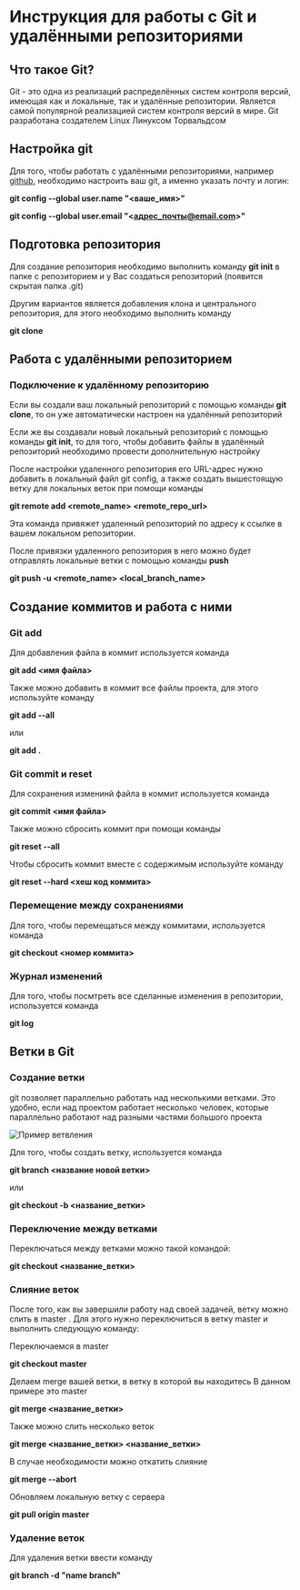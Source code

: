 # Инструкция для работы с Git и удалёнными репозиториями

## Что такое Git?

Git - это одна из реализаций распределённых систем контроля версий, имеющая как и локальные, так и удалённые репозитории. Является самой популярной реализацией систем контроля версий в мире. Git разработана создателем Linux Линуксом Торвальдсом

## Настройка git

Для того, чтобы работать с удалёнными репозиториями, например [github](https://github.com), необходимо настроить ваш git, а именно указать почту и логин:

**git config --global user.name "<ваше_имя>"**

**git config --global user.email "<адрес_почты@email.com>"**

## Подготовка репозитория
Для создание репозитория необходимо выполнить команду **git init**  в папке с репозиторием и у Вас создаться репозиторий (появится скрытая папка .git)

Другим вариантов является добавления клона и центрального репозитория, для этого необходимо выполнить команду

**git clone <repo url>**


## Работа с удалёнными репозиторием

### Подключение к удалённому репозиторию

Если вы создали ваш локальный репозиторий с помощью команды **git clone**, то он уже автоматически настроен на удалённый репозиторий

Если же вы создавали новый локальный репозиторий с помощью команды **git init**, то для того, чтобы добавить файлы в удалённый репозиторий необходимо провести дополнительную настройку

После настройки удаленного репозитория его URL-адрес нужно добавить в локальный файл git config, а также создать вышестоящую ветку для локальных веток при помощи команды

**git remote add <remote_name> <remote_repo_url>**

Эта команда привяжет удаленный репозиторий по адресу  к ссылке в вашем локальном репозитории. 

После привязки удаленного репозитория в него можно будет отправлять локальные ветки с помощью команды **push**

**git push -u <remote_name> <local_branch_name>**


## Создание коммитов и работа с ними

### Git add

Для добавления файла в коммит используется команда

**git add <имя файла>**

Также можно добавить в коммит все файлы проекта, для этого используйте команду

**git add --all**

или

**git add .**

### Git commit и reset

Для сохранения изменинй файла в коммит используется команда

**git commit <имя файла>**

Также можно сбросить коммит при помощи команды

**git reset --all**

Чтобы сбросить коммит вместе с содержимым используйте команду

**git reset --hard <хеш код коммита>**

### Перемещение между сохранениями

Для того, чтобы перемещаться между коммитами, используется команда

**git checkout <номер коммита>**

### Журнал изменений

Для того, чтобы посмтреть все сделанные изменения в репозитории, используется команда

**git log**



## Ветки в Git

### Создание ветки

git позволяет параллельно работать над несколькими ветками. Это удобно, если над проектом работает несколько человек, которые параллельно работают над разными частями большого проекта

![Пример ветвления](./branch.png)

Для того, чтобы создать ветку, используется команда

**git branch <название новой ветки>**

или

**git checkout -b <название_ветки>**


### Переключение между ветками

Переключаться между ветками можно такой командой:

**git checkout <название_ветки>**

### Слияние веток

После того, как вы завершили работу над своей задачей, ветку можно слить в master . Для этого нужно переключиться в ветку master и выполнить следующую команду:

Переключаемся в master

**git checkout master**

Делаем merge вашей ветки, в ветку в которой вы находитесь
В данном примере это master

**git merge <название_ветки>**

Также можно слить несколько веток

**git merge <название_ветки> <название_ветки>**

В случае необходимости можно откатить слияние

**git merge --abort**

Обновляем локальную ветку с сервера

**git pull origin master**



### Удаление веток
Для удаления ветки ввести команду

**git branch -d "name branch"**

